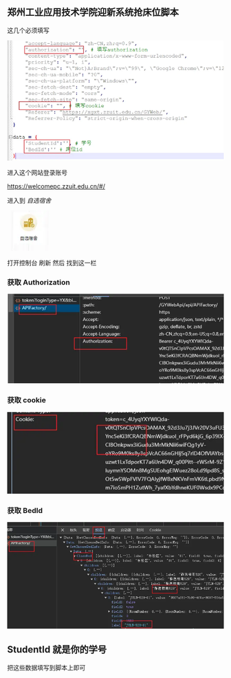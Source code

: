 ## 郑州工业应用技术学院迎新系统抢床位脚本

这几个必须填写

![image](https://github.com/sudo0m/picx-images-hosting/raw/master/20240824/image.45hljpora0.webp)

进入这个网站登录账号

https://welcomepc.zzuit.edu.cn/#/

进入到 *自选宿舍*

![image](https://github.com/sudo0m/picx-images-hosting/raw/master/20240824/image.4xuh1g52a6.webp)

打开控制台 刷新 然后 找到这一栏

### 获取 Authorization

![image](https://github.com/sudo0m/picx-images-hosting/raw/master/20240824/image.60u6cbyg9c.webp)

### 获取 cookie

![image](https://github.com/sudo0m/picx-images-hosting/raw/master/20240824/image.3d4q1z5sod.webp)



### 获取 BedId

![image](https://github.com/sudo0m/picx-images-hosting/raw/master/20240824/image.45hljpnhcj.webp)

## StudentId 就是你的学号

把这些数据填写到脚本上即可

